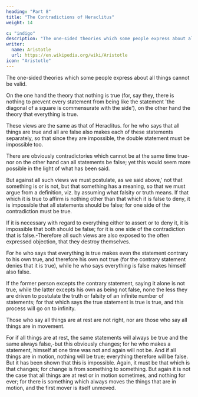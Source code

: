 ```yaml
---
heading: "Part 8"
title: "The Contradictions of Heraclitus"
weight: 14

c: "indigo"
description: "The one-sided theories which some people express about all things cannot be valid."
writer:
  name: Aristotle 
  url: https://en.wikipedia.org/wiki/Aristotle
icon: "Aristotle"
---
```




The one-sided theories which some people express about all things cannot be valid.

On the one hand the theory that nothing is true (for, say they, there is nothing to prevent every statement from being like the statement 'the diagonal of a square is commensurate with the side'), on the other hand the theory that everything is true. 

These views are the same as that of Heraclitus. for he who says that all things are true and all are false also makes each of these statements separately, so that since they are impossible, the double statement must be impossible too.

There are obviously contradictories which cannot be at the same time true-nor on the other hand can all statements be false; yet this would seem more possible in the light of what has been said.

But against all such views we must postulate, as we said above,' not that something is or is not, but that something has a meaning, so that we must argue from a definition, viz. by assuming what falsity or truth means. If that which it is true to affirm is nothing other than that which it is false to deny, it is impossible that all statements should be false; for one side of the contradiction must be true. 

If it is necessary with regard to everything either to assert or to deny it, it is impossible that both should be false; for it is one side of the contradiction that is false.-Therefore all such views are also exposed to the often expressed objection, that they destroy themselves. 

For he who says that everything is true makes even the statement contrary to his own true, and therefore his own not true (for the contrary statement denies that it is true), while he who says everything is false makes himself also false.

If the former person excepts the contrary statement, saying it alone is not true, while the latter excepts his own as being not false, none the less they are driven to postulate the truth or falsity of an infinite number of statements; for that which says the true statement is true is true, and this process will go on to infinity.

Those who say all things are at rest are not right, nor are those who say all things are in movement. 

For if all things are at rest, the same statements will always be true and the same always false,-but this obviously changes; for he who makes a statement, himself at one time was not and again will not be. And if all things are in motion, nothing will be true; everything therefore will be false. But it has been shown that this is impossible. Again, it must be that which is that changes; for change is from something to something. But again it is not the case that all things are at rest or in motion sometimes, and nothing for ever; for there is something which always moves the things that are in motion, and the first mover is itself unmoved.